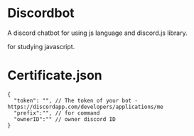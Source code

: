 # Discordbot
A discord chatbot for using js language and discord.js library.

for studying javascript.

# Certificate.json
```
{
  "token": "", // The token of your bot - https://discordapp.com/developers/applications/me
  "prefix":"", // for command
  "ownerID":"" // owner discord ID
}
```
